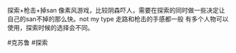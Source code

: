 探索+枪击+掉san
像素风游戏，比较阴森吓人，需要在探索的同时做一些决定让自己的san不掉的那么快。not my type
走路和枪击的手感都一般
有多个人物可以使用，探索时候的选择会不同。

#克苏鲁 #探索 